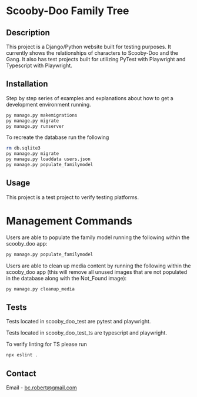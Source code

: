# Scooby-Doo Family Tree

## Description

This project is a Django/Python website built for testing purposes.  It currently shows the relationships of characters to Scooby-Doo and the Gang.  It also has test projects built for utilizing PyTest with Playwright and Typescript with Playwright.

## Installation

Step by step series of examples and explanations about how to get a development environment running.

```bash
py manage.py makemigrations
py manage.py migrate
py manage.py runserver
```

To recreate the database run the following
```bash
rm db.sqlite3
py manage.py migrate
py manage.py loaddata users.json
py manage.py populate_familymodel
```

## Usage

This project is a test project to verify testing platforms.

# Management Commands

Users are able to populate the family model running the following within the scooby_doo app:
```bash
py manage.py populate_familymodel
```

Users are able to clean up media content by running the following within the scooby_doo app (this will remove all unused images that are not populated in the database along with the Not_Found image):
```bash
py manage.py cleanup_media
```

## Tests

Tests located in scooby_doo_test are pytest and playwright.

Tests located in scooby_doo_test_ts are typescript and playwright.

To verify linting for TS please run 
```bash
npx eslint .
```

## Contact
Email - bc.robert@gmail.com